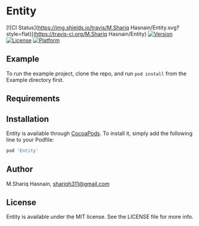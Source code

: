 # Entity

[![CI Status](https://img.shields.io/travis/M.Shariq Hasnain/Entity.svg?style=flat)](https://travis-ci.org/M.Shariq Hasnain/Entity)
[![Version](https://img.shields.io/cocoapods/v/Entity.svg?style=flat)](https://cocoapods.org/pods/Entity)
[![License](https://img.shields.io/cocoapods/l/Entity.svg?style=flat)](https://cocoapods.org/pods/Entity)
[![Platform](https://img.shields.io/cocoapods/p/Entity.svg?style=flat)](https://cocoapods.org/pods/Entity)

## Example

To run the example project, clone the repo, and run `pod install` from the Example directory first.

## Requirements

## Installation

Entity is available through [CocoaPods](https://cocoapods.org). To install
it, simply add the following line to your Podfile:

```ruby
pod 'Entity'
```

## Author

M.Shariq Hasnain, shariqh311@gmail.com

## License

Entity is available under the MIT license. See the LICENSE file for more info.
